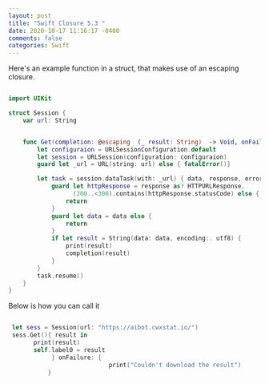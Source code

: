 ```yaml
---
layout: post
title: "Swift Closure 5.3 "
date: 2020-10-17 11:16:17 -0400
comments: false
categories: Swift
---
```


Here's an example function in a struct, that makes use
of an escaping closure.

```swift

import UIKit

struct Session {
    var url: String


    func Get(completion: @escaping  (_ result: String)  -> Void, onFailure: () -> Void)  {
        let configuraion = URLSessionConfiguration.default
        let session = URLSession(configuration: configuraion)
        guard let _url = URL(string: url) else { fatalError()}

        let task = session.dataTask(with: _url) { data, response, error in
            guard let httpResponse = response as? HTTPURLResponse,
                  (200..<300).contains(httpResponse.statusCode) else {
                return
            }
            guard let data = data else {
                return
            }
            if let result = String(data: data, encoding:. utf8) {
                print(result)
                completion(result)
            }
        }
        task.resume()
    }
}


```

Below is how you can call it

```swift

 let sess = Session(url: "https://aibot.cwxstat.io/")
 sess.Get(){ result in
       print(result)
       self.label0 = result
            } onFailure: {
                            print("Couldn't download the result")
           }


```

<script>(function(d, s, id) {
  var js, fjs = d.getElementsByTagName(s)[0];
  if (d.getElementById(id)) return;
  js = d.createElement(s); js.id = id;
  js.src = "//connect.facebook.net/en_US/sdk.js#xfbml=1&version=v2.8&appId=671657696349259";
  fjs.parentNode.insertBefore(js, fjs);
}(document, 'script', 'facebook-jssdk'));</script>

<!--  Enter text below, if you want -->
